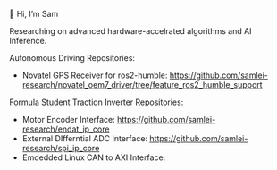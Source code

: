 👋 Hi, I’m Sam

Researching on advanced hardware-accelrated algorithms and AI Inference.

Autonomous Driving Repositories:

- Novatel GPS Receiver for ros2-humble: https://github.com/samlei-research/novatel_oem7_driver/tree/feature_ros2_humble_support

Formula Student Traction Inverter Repositories:

- Motor Encoder Interface: https://github.com/samlei-research/endat_ip_core
- External DIfferntial ADC Interface: https://github.com/samlei-research/spi_ip_core
- Emdedded Linux CAN to AXI Interface: 

<!---
samlei-research/samlei-research is a ✨ special ✨ repository because its `README.md` (this file) appears on your GitHub profile.
You can click the Preview link to take a look at your changes.
--->
